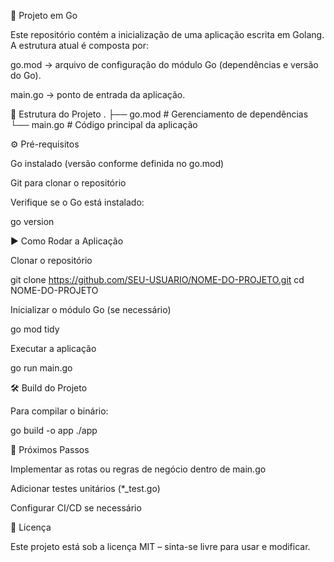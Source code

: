 🚀 Projeto em Go

Este repositório contém a inicialização de uma aplicação escrita em Golang.
A estrutura atual é composta por:

go.mod → arquivo de configuração do módulo Go (dependências e versão do Go).

main.go → ponto de entrada da aplicação.

📂 Estrutura do Projeto
.
├── go.mod      # Gerenciamento de dependências
└── main.go     # Código principal da aplicação

⚙️ Pré-requisitos

Go instalado (versão conforme definida no go.mod)

Git para clonar o repositório

Verifique se o Go está instalado:

go version

▶️ Como Rodar a Aplicação

Clonar o repositório

git clone https://github.com/SEU-USUARIO/NOME-DO-PROJETO.git
cd NOME-DO-PROJETO


Inicializar o módulo Go (se necessário)

go mod tidy


Executar a aplicação

go run main.go

🛠️ Build do Projeto

Para compilar o binário:

go build -o app
./app

📌 Próximos Passos

Implementar as rotas ou regras de negócio dentro de main.go

Adicionar testes unitários (*_test.go)

Configurar CI/CD se necessário

📄 Licença

Este projeto está sob a licença MIT – sinta-se livre para usar e modificar.
